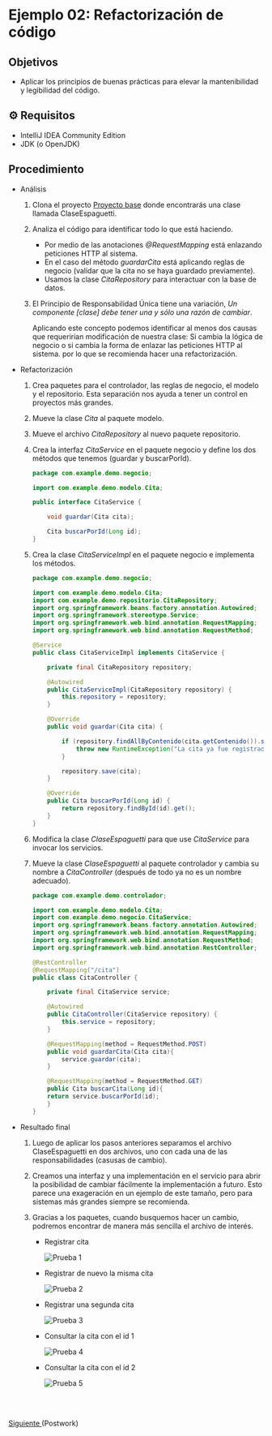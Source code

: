 # Ejemplo 02: Refactorización de código

## Objetivos

* Aplicar los principios de buenas prácticas para elevar la mantenibilidad y legibilidad del código.

## ⚙ Requisitos

- IntelliJ IDEA Community Edition
- JDK (o OpenJDK)

## Procedimiento

- Análisis

    1. Clona el proyecto [Proyecto base](./codigo) donde encontrarás una clase llamada ClaseEspaguetti.

    2. Analiza el código para identificar todo lo que está haciendo.
        
        - Por medio de las anotaciones _@RequestMapping_ está enlazando peticiones HTTP al sistema.
        - En el caso del método _guardarCita_ está aplicando reglas de negocio (validar que la cita no se haya guardado previamente).
        - Usamos la clase _CitaRepository_ para interactuar con la base de datos.

    3. El Principio de Responsabilidad Única tiene una variación, _Un componente [clase] debe tener una y sólo una razón de cambiar_.

        Aplicando este concepto podemos identificar al menos dos causas que requerirían modificación de nuestra clase: Si cambia la lógica de negocio o si cambia la forma de enlazar las peticiones HTTP al sistema. por lo que se recomienda hacer una refactorización.

- Refactorización

    1. Crea paquetes para el controlador, las reglas de negocio, el modelo y el repositorio. Esta separación nos ayuda a tener un control en proyectos más grandes.

    2. Mueve la clase _Cita_ al paquete modelo.

    3. Mueve el archivo _CitaRepository_ al nuevo paquete repositorio.

    4. Crea la interfaz _CitaService_ en el paquete negocio y define los dos métodos que tenemos (guardar y buscarPorId).

        ```java
        package com.example.demo.negocio;

        import com.example.demo.modelo.Cita;

        public interface CitaService {

            void guardar(Cita cita);

            Cita buscarPorId(Long id);
        }
        ```

    5. Crea la clase _CitaServiceImpl_ en el paquete negocio e implementa los métodos.

        ```java
        package com.example.demo.negocio;

        import com.example.demo.modelo.Cita;
        import com.example.demo.repositorio.CitaRepository;
        import org.springframework.beans.factory.annotation.Autowired;
        import org.springframework.stereotype.Service;
        import org.springframework.web.bind.annotation.RequestMapping;
        import org.springframework.web.bind.annotation.RequestMethod;

        @Service
        public class CitaServiceImpl implements CitaService {
        
            private final CitaRepository repository;
        
            @Autowired
            public CitaServiceImpl(CitaRepository repository) {
                this.repository = repository;
            }
        
            @Override
            public void guardar(Cita cita) {
        
                if (repository.findAllByContenido(cita.getContenido()).size() > 0) {
                    throw new RuntimeException("La cita ya fue registrada");
                }
        
                repository.save(cita);
            }
        
            @Override
            public Cita buscarPorId(Long id) {
                return repository.findById(id).get();
            }
        }
        ```

    6. Modifica la clase _ClaseEspaguetti_ para que use _CitaService_ para invocar los servicios.

    7. Mueve la clase _ClaseEspaguetti_ al paquete controlador y cambia su nombre a _CitaController_ (después de todo ya no es un nombre adecuado).

        ```java
        package com.example.demo.controlador;

        import com.example.demo.modelo.Cita;
        import com.example.demo.negocio.CitaService;
        import org.springframework.beans.factory.annotation.Autowired;
        import org.springframework.web.bind.annotation.RequestMapping;
        import org.springframework.web.bind.annotation.RequestMethod;
        import org.springframework.web.bind.annotation.RestController;

        @RestController
        @RequestMapping("/cita")
        public class CitaController {

            private final CitaService service;

            @Autowired
            public CitaController(CitaService repository) {
                this.service = repository;
            }

            @RequestMapping(method = RequestMethod.POST)
            public void guardarCita(Cita cita){
                service.guardar(cita);
            }

            @RequestMapping(method = RequestMethod.GET)
            public Cita buscarCita(Long id){
            return service.buscarPorId(id);
            }
        }
        ```

- Resultado final

    1. Luego de aplicar los pasos anteriores separamos el archivo ClaseEspaguetti en dos archivos, uno con cada una de las responsabilidades (casusas de cambio). 

    2. Creamos una interfaz y una implementación en el servicio para abrir la posibilidad de cambiar fácilmente la implementación a futuro. Esto parece una exageración en un ejemplo de este tamaño, pero para sistemas más grandes siempre se recomienda.

    3. Gracias a los paquetes, cuando busquemos hacer un cambio, podremos encontrar de manera más sencilla el archivo de interés.

        - Registrar cita

            ![Prueba 1](./img/img_01.png)

        - Registrar de nuevo la misma cita

            ![Prueba 2](./img/img_02.png)

        - Registrar una segunda cita

            ![Prueba 3](./img/img_03.png)

        - Consultar la cita con el id 1

            ![Prueba 4](./img/img_04.png)

        - Consultar la cita con el id 2

            ![Prueba 5](./img/img_05.png)

<br/>
<br/>

[Siguiente ](../Postwork/Readme.md)(Postwork)
